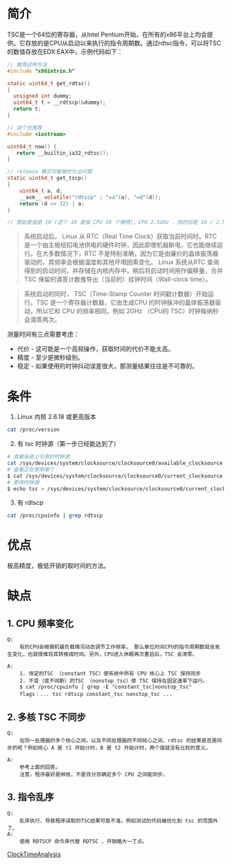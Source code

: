 # 简介

TSC是一个64位的寄存器，从Intel Pentium开始，在所有的x86平台上均会提供。它存放的是CPU从启动以来执行的指令周期数。通过rdtsc指令，可以将TSC的数值存放在EDX:EAX中，示例代码如下：
```c
// 推荐这种方法
#include "x86intrin.h"

static uint64_t get_rdtsc() 
{ 
  unsigned int dummy;
  uint64_t t = __rdtscp(&dummy);
  return t;
}

// 这个也推荐
#include <iostream>

uint64_t now() {
   return __builtin_ia32_rdtsc();
}

// release 模式可能被优化出问题
static uint64_t get_tscp()
{
    uint64_t a, d;
    __asm__ volatile("rdtscp" : "=a"(a), "=d"(d));
    return (d << 32) | a;
}

// 假如差值是 10 (这个 10 是指 CPU 10 个嘀嗒)，CPU 2.5GHz ，则时间是 10 / 2.5 = 4ns
```

> 系统启动后， Linux 从 RTC（Real Time Clock）获取当前时间时。RTC 是一个由主板纽扣电池供电的硬件时钟，因此即使机器断电，它也能继续运行。在大多数情况下，RTC 不是特别准确，因为它是由廉价的晶体振荡器驱动的，其频率会根据温度和其他环境因素变化。 Linux 系统从RTC 查询得到的启动时间，并存储在内核内存中，稍后将启动时间用作偏移量，合并TSC 保留的滴答计数推导出（当前的）挂钟时间（Wall-clock time）。

> 系统启动的同时， TSC（Time-Stamp Counter 时间戳计数器）开始运行。TSC 是一个寄存器计数器，它由生成CPU 的时钟脉冲的晶体振荡器驱动，所以它和 CPU 的频率相同，例如 2GHz （CPU的 TSC）时钟每纳秒会滴答两次。

测量时间有三点需要考虑：
- 代价 - 这可能是一个高频操作，获取时间的代价不能太高。
- 精度 - 至少是微秒级别。
- 稳定 - 如果使用的时钟抖动误差很大，那测量结果往往是不可靠的。



# 条件

1. Linux 内核 2.6.18 或更高版本
```bash
cat /proc/version 
```

2. 有 tsc 时钟源（第一步已经能达到了）
```bash
# 查看系统上可用的时钟源
cat /sys/devices/system/clocksource/clocksource0/available_clocksource
# 查看正在使用哪个：
$ cat /sys/devices/system/clocksource/clocksource0/current_clocksource
# 更改时钟源
$ echo tsc > /sys/devices/system/clocksource/clocksource0/current_clocksource
```

3. 有 rdtscp
```bash
cat /proc/cpuinfo | grep rdtscp
```

# 优点

极高精度，极低开销的取时间的方法。

# 缺点

## 1. CPU 频率变化
    Q: 
        有的CPU会根据机器负载情况动态调节工作频率， 那么单位时间CPU的指令周期数就会发生变化，也就很难将其转换成时间。另外，CPU进入休眠再次重启后，TSC 会清零。

    A: 
        1. 恒定的TSC （constant TSC）使系统中所有 CPU 核心上 TSC 保持同步
        2. 不变（或不间断）的TSC （nonstop_tsc）使 TSC 保持在固定速率下运行。
        $ cat /proc/cpuinfo | grep -E "constant_tsc|nonstop_tsc"
        flags：... tsc rdtscp constant_tsc nonstop_tsc ...

## 2. 多核 TSC 不同步
    Q: 
        在同一处理器的多个核心之间，以及不同处理器的不同核心之间，rdtsc 的结果是否是同步的呢？例如核心 A 是 t1 开始计时，B 是 t2 开始计时，两个值就没有比较的意义。

    A: 
        参考上面的回答。
        注意，程序最好是绑核，不是百分百确定多个 CPU 之间能同步。

## 3. 指令乱序
    Q:
        乱序执行，导致程序读取的TSC结果可能不准。例如测试的代码被优化到 tsc 的范围外了。
    A:
        使用 RDTSCP 命令来代替 RDTSC ，开销略大一丁点。

[ClockTimeAnalysis](https://gitlab.com/chriscox/CppPerformanceBenchmarks/-/wikis/ClockTimeAnalysis)